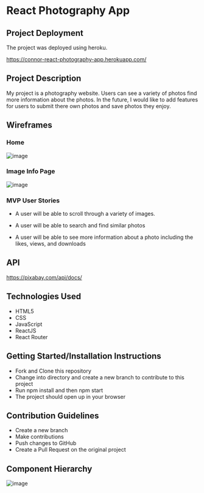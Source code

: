 # React Photography App

## Project Deployment

The project was deployed using heroku.

https://connor-react-photography-app.herokuapp.com/

## Project Description

My project is a photography website. Users can see a variety of photos find more information about the photos. In the future, I would like to add features for users to submit there own photos and save photos they enjoy.

## Wireframes

### Home

![image](https://media.git.generalassemb.ly/user/27367/files/f4692680-8804-11ea-8cca-79b026b9a5a7)

### Image Info Page

![image](https://media.git.generalassemb.ly/user/27367/files/1c588a00-8805-11ea-9516-c0341e865e6e)

### MVP User Stories

- A user will be able to scroll through a variety of images.

- A user will be able to search and find similar photos

- A user will be able to see more information about a photo including the likes, views, and downloads

## API

https://pixabay.com/api/docs/

## Technologies Used

- HTML5
- CSS
- JavaScript
- ReactJS
- React Router

## Getting Started/Installation Instructions

- Fork and Clone this repository 
- Change into directory and create a new branch to contribute to this project
- Run npm install and then npm start
- The project should open up in your browser

## Contribution Guidelines

- Create a new branch 
- Make contributions 
- Push changes to GitHub 
- Create a Pull Request on the original project

## Component Hierarchy

![image](https://media.git.generalassemb.ly/user/27367/files/85400200-8805-11ea-981a-11a4e13f0d10)
